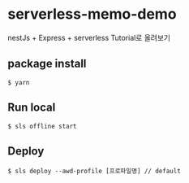 # serverless-memo-demo
nestJs + Express + serverless Tutorial로 올려보기

## package install
```
$ yarn 
```

## Run local
```
$ sls offline start
```

## Deploy
```
$ sls deploy --awd-profile [프로파일명] // default
```
